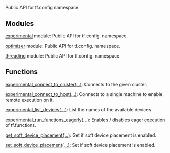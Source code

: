 
Public API for tf.config namespace.
## Modules
[experimental](https://www.tensorflow.org/api_docs/python/tf/compat/v2/config/experimental) module: Public API for tf.config. namespace.

[optimizer](https://www.tensorflow.org/api_docs/python/tf/compat/v2/config/optimizer) module: Public API for tf.config. namespace.

[threading](https://www.tensorflow.org/api_docs/python/tf/compat/v2/config/threading) module: Public API for tf.config. namespace.

## Functions
[experimental_connect_to_cluster(...)](https://www.tensorflow.org/api_docs/python/tf/config/experimental_connect_to_cluster): Connects to the given cluster.

[experimental_connect_to_host(...)](https://www.tensorflow.org/api_docs/python/tf/config/experimental_connect_to_host): Connects to a single machine to enable remote execution on it.

[experimental_list_devices(...)](https://www.tensorflow.org/api_docs/python/tf/config/experimental_list_devices): List the names of the available devices.

[experimental_run_functions_eagerly(...)](https://www.tensorflow.org/api_docs/python/tf/config/experimental_run_functions_eagerly): Enables / disables eager execution of tf.functions.

[get_soft_device_placement(...)](https://www.tensorflow.org/api_docs/python/tf/config/get_soft_device_placement): Get if soft device placement is enabled.

[set_soft_device_placement(...)](https://www.tensorflow.org/api_docs/python/tf/config/set_soft_device_placement): Set if soft device placement is enabled.

